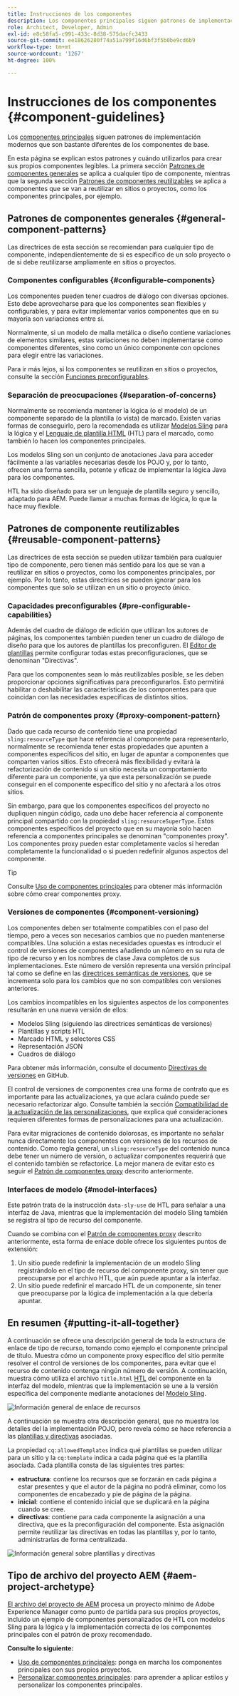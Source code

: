 ```yaml
---
title: Instrucciones de los componentes
description: Los componentes principales siguen patrones de implementación modernos que son bastante diferentes de los componentes de base.
role: Architect, Developer, Admin
exl-id: e8c58fa5-c991-433c-8d38-575dacfc3433
source-git-commit: ee18626280f74a51a799f16d6bf3f5b0be9cd6b9
workflow-type: tm+mt
source-wordcount: '1267'
ht-degree: 100%

---
```


# Instrucciones de los componentes {#component-guidelines}

Los [componentes principales](overview.md) siguen patrones de implementación modernos que son bastante diferentes de los componentes de base.

En esta página se explican estos patrones y cuándo utilizarlos para crear sus propios componentes legibles. La primera sección [Patrones de componentes generales](#general-component-patterns) se aplica a cualquier tipo de componente, mientras que la segunda sección [Patrones de componentes reutilizables](#reusable-component-patterns) se aplica a componentes que se van a reutilizar en sitios o proyectos, como los componentes principales, por ejemplo.

## Patrones de componentes generales {#general-component-patterns}

Las directrices de esta sección se recomiendan para cualquier tipo de componente, independientemente de si es específico de un solo proyecto o de si debe reutilizarse ampliamente en sitios o proyectos.

### Componentes configurables {#configurable-components}

Los componentes pueden tener cuadros de diálogo con diversas opciones. Esto debe aprovecharse para que los componentes sean flexibles y configurables, y para evitar implementar varios componentes que en su mayoría son variaciones entre sí.

Normalmente, si un modelo de malla metálica o diseño contiene variaciones de elementos similares, estas variaciones no deben implementarse como componentes diferentes, sino como un único componente con opciones para elegir entre las variaciones.

Para ir más lejos, si los componentes se reutilizan en sitios o proyectos, consulte la sección [Funciones preconfigurables](#pre-configurable-capabilities).

### Separación de preocupaciones {#separation-of-concerns}

Normalmente se recomienda mantener la lógica (o el modelo) de un componente separado de la plantilla (o vista) de marcado. Existen varias formas de conseguirlo, pero la recomendada es utilizar [Modelos Sling](https://sling.apache.org/documentation/bundles/models.html) para la lógica y el [Lenguaje de plantilla HTML](https://experienceleague.adobe.com/docs/experience-manager-htl/using/overview.html?lang=es) (HTL) para el marcado, como también lo hacen los componentes principales.

Los modelos Sling son un conjunto de anotaciones Java para acceder fácilmente a las variables necesarias desde los POJO y, por lo tanto, ofrecen una forma sencilla, potente y eficaz de implementar la lógica Java para los componentes.

HTL ha sido diseñado para ser un lenguaje de plantilla seguro y sencillo, adaptado para AEM. Puede llamar a muchas formas de lógica, lo que la hace muy flexible.

## Patrones de componente reutilizables {#reusable-component-patterns}

Las directrices de esta sección se pueden utilizar también para cualquier tipo de componente, pero tienen más sentido para los que se van a reutilizar en sitios o proyectos, como los componentes principales, por ejemplo. Por lo tanto, estas directrices se pueden ignorar para los componentes que solo se utilizan en un sitio o proyecto único.

### Capacidades preconfigurables {#pre-configurable-capabilities}

Además del cuadro de diálogo de edición que utilizan los autores de páginas, los componentes también pueden tener un cuadro de diálogo de diseño para que los autores de plantillas los preconfiguren. El [Editor de plantillas](https://experienceleague.adobe.com/docs/experience-manager-cloud-service/sites/authoring/features/templates.html?lang=es) permite configurar todas estas preconfiguraciones, que se denominan &quot;Directivas&quot;.

Para que los componentes sean lo más reutilizables posible, se les deben proporcionar opciones significativas para preconfigurarlos. Esto permitirá habilitar o deshabilitar las características de los componentes para que coincidan con las necesidades específicas de distintos sitios.

### Patrón de componentes proxy {#proxy-component-pattern}

Dado que cada recurso de contenido tiene una propiedad `sling:resourceType` que hace referencia al componente para representarlo, normalmente se recomienda tener estas propiedades que apunten a componentes específicos del sitio, en lugar de apuntar a componentes que comparten varios sitios. Esto ofrecerá más flexibilidad y evitará la refactorización de contenido si un sitio necesita un comportamiento diferente para un componente, ya que esta personalización se puede conseguir en el componente específico del sitio y no afectará a los otros sitios.

Sin embargo, para que los componentes específicos del proyecto no dupliquen ningún código, cada uno debe hacer referencia al componente principal compartido con la propiedad `sling:resourceSuperType`. Estos componentes específicos del proyecto que en su mayoría solo hacen referencia a componentes principales se denominan &quot;componentes proxy&quot;. Los componentes proxy pueden estar completamente vacíos si heredan completamente la funcionalidad o si pueden redefinir algunos aspectos del componente.

>[!TIP]
>
>Consulte [Uso de componentes principales](/help/get-started/using.md#create-proxy-components) para obtener más información sobre cómo crear componentes proxy.

### Versiones de componentes {#component-versioning}

Los componentes deben ser totalmente compatibles con el paso del tiempo, pero a veces son necesarios cambios que no pueden mantenerse compatibles. Una solución a estas necesidades opuestas es introducir el control de versiones de componentes añadiendo un número en su ruta de tipo de recurso y en los nombres de clase Java completos de sus implementaciones. Este número de versión representa una versión principal tal como se define en las [directrices semánticas de versiones](https://semver.org/), que se incrementa solo para los cambios que no son compatibles con versiones anteriores.

Los cambios incompatibles en los siguientes aspectos de los componentes resultarán en una nueva versión de ellos:

* Modelos Sling (siguiendo las directrices semánticas de versiones)
* Plantillas y scripts HTL
* Marcado HTML y selectores CSS
* Representación JSON
* Cuadros de diálogo

Para obtener más información, consulte el documento [Directivas de versiones](https://github.com/adobe/aem-core-wcm-components/wiki/Versioning-Policies) en GitHub.

El control de versiones de componentes crea una forma de contrato que es importante para las actualizaciones, ya que aclara cuándo puede ser necesario refactorizar algo. Consulte también la sección [Compatibilidad de la actualización de las personalizaciones](customizing.md#upgrade-compatibility-of-customizations), que explica qué consideraciones requieren diferentes formas de personalizaciones para una actualización.

Para evitar migraciones de contenido dolorosas, es importante no señalar nunca directamente los componentes con versiones de los recursos de contenido. Como regla general, un `sling:resourceType` del contenido nunca debe tener un número de versión, o actualizar componentes requerirá que el contenido también se refactorice. La mejor manera de evitar esto es seguir el [Patrón de componentes proxy](#proxy-component-pattern) descrito anteriormente.

### Interfaces de modelo {#model-interfaces}

Este patrón trata de la instrucción `data-sly-use` de HTL para señalar a una interfaz de Java, mientras que la implementación del modelo Sling también se registra al tipo de recurso del componente.

Cuando se combina con el [Patrón de componentes proxy](#proxy-component-pattern) descrito anteriormente, esta forma de enlace doble ofrece los siguientes puntos de extensión:

1. Un sitio puede redefinir la implementación de un modelo Sling registrándolo en el tipo de recurso del componente proxy, sin tener que preocuparse por el archivo HTL, que aún puede apuntar a la interfaz.
1. Un sitio puede redefinir el marcado HTL de un componente, sin tener que preocuparse por la lógica de implementación a la que debería apuntar.

## En resumen {#putting-it-all-together}

A continuación se ofrece una descripción general de toda la estructura de enlace de tipo de recurso, tomando como ejemplo el componente principal de título. Muestra cómo un componente proxy específico del sitio permite resolver el control de versiones de los componentes, para evitar que el recurso de contenido contenga ningún número de versión. A continuación, muestra cómo utiliza el archivo `title.html` [HTL](https://experienceleague.adobe.com/docs/experience-manager-htl/using/overview.html?lang=es) del componente en la interfaz del modelo, mientras que la implementación se une a la versión específica del componente mediante anotaciones del [Modelo Sling](https://sling.apache.org/documentation/bundles/models.html).

![Información general de enlace de recursos](/help/assets/chlimage_1-32.png)

A continuación se muestra otra descripción general, que no muestra los detalles del la implementación POJO, pero revela cómo se hace referencia a las [plantillas y directivas](https://experienceleague.adobe.com/docs/experience-manager-cloud-service/content/implementing/developing/full-stack/components-templates/templates.html?lang=es) asociadas.

La propiedad `cq:allowedTemplates` indica qué plantillas se pueden utilizar para un sitio y la `cq:template` indica a cada página qué es la plantilla asociada. Cada plantilla consta de las siguientes tres partes:

* **estructura**: contiene los recursos que se forzarán en cada página a estar presentes y que el autor de la página no podrá eliminar, como los componentes de encabezado y pie de página de la página.
* **inicial**: contiene el contenido inicial que se duplicará en la página cuando se cree.
* **directivas**: contiene para cada componente la asignación a una directiva, que es la preconfiguración del componente. Esta asignación permite reutilizar las directivas en todas las plantillas y, por lo tanto, administrarlas de forma centralizada.

![Información general sobre plantillas y directivas](/help/assets/screen_shot_2018-12-07at093102.png)

## Tipo de archivo del proyecto AEM {#aem-project-archetype}

[El archivo del proyecto de AEM](/help/developing/archetype/overview.md) procesa un proyecto mínimo de Adobe Experience Manager como punto de partida para sus propios proyectos, incluido un ejemplo de componentes personalizados de HTL con modelos Sling para la lógica y la implementación correcta de los componentes principales con el patrón de proxy recomendado.

**Consulte lo siguiente:**

* [Uso de componentes principales](/help/get-started/using.md): ponga en marcha los componentes principales con sus propios proyectos.
* [Personalizar componentes principales](customizing.md): para aprender a aplicar estilos y personalizar los componentes principales.
